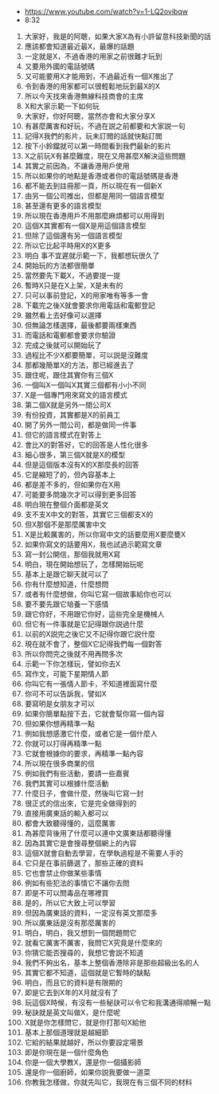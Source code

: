 - https://www.youtube.com/watch?v=1-LQ2ovibqw
- 8:32

1. 大家好，我是的阿聰，如果大家X為有小許留意科技新聞的話
1. 應該都會知道最近最X，最爆的話題
1. 一定就是X，不過香港的用家之前很難才玩到
1. 又要用外國的電話號碼
1. 又可能要用X才能用到，不過最近有一個X推出了
1. 令到香港的用家都可以很輕鬆地玩到最X的X
1. 所以今天找來香港無線科技商會的主席
1. X和大家示範一下如何玩
1. 大家好，你好阿聰，當然亦會和大家分享X
1. 有甚麼厲害和好玩，不過在説之前都要和大家説一句
1. 記得X我們的影片，玩未訂閲的話就快點訂閲
1. 按下小鈴鐺就可以第一時間看到我們最新的影片
1. X之前玩X有甚麼難度，現在又用甚麼X解決這些問題
1. 其實之前因為，不讓香港用戶使用
1. 所以如果你的地點是香港或者你的電話號碼是香港
1. 都不能去到註冊那一頁，所以現在有一個新X
1. 由另一個公司推出，但都是用同一個語言模型
1. 甚至還有更多的語言模型
1. 所以現在香港用戶不用那麼麻煩都可以用得到
1. 這個X其實都有一個X是用這個語言模型
1. 但除了這個還有另一個語言模型
1. 所以它比起平時用X的X更多
1. 明白 事不宜遲就示範一下，我都想玩很久了
1. 開始玩的方法都很簡單
1. 當然要先下載X，不過要提一提
1. 暫時X只是在X上架，X是未有的
1. 只可以事前登記，X的用家唯有等多一會
1. 下載完之後X就會要求你用電話和電郵登記
1. 雖然看上去好像可以選擇
1. 但無論怎樣選擇，最後都要兩樣東西
1. 而電話和電郵都會要求你驗證
1. 完成之後就可以開始玩了
1. 過程比不少X都要簡單，可以説是沒難度
1. 那都幾簡單X的方法，那已經進去了
1. 跟住呢，跟住其實你有三個X
1. 一個叫X一個叫X其實三個都有小小不同
1. X是一個專門用來寫文的語言模式
1. 第二個X就是另外一間公司X
1. 有份投資，其實都是X的前員工
1. 開了另外一間公司，都是做同一件事
1. 但它的語言模式在對答上
1. 會比X的對答好，它的回答是人性化很多
1. 細心很多，第三個X就是X的模型
1. 但是這個版本沒有X的X那麼長的回答
1. 它是縮短了的，但內容基本上
1. 都是差不多的，但如果你在X用
1. 可能要多問幾次才可以得到更多回答
1. 明白現在整個介面都是英文
1. 支不支X中文的對答，其實它三個都支X的
1. 但X那個不是那麼厲害中文
1. X是比較厲害的，所以你寫中文的話要麼用X要麼甕X
1. 如果你寫文的話要用X，我也試過示範寫文章
1. 寫一封公開信，那個我就用X寫
1. 明白，現在開始想玩了，怎樣開始玩呢
1. 基本上是跟它聊天就可以了
1. 你有什麼想知道，什麼想問
1. 或者有什麼想做，你叫它寫一個故事給你也可以
1. 要不要先跟它培養一下感情
1. 跟它你好，不用跟它你好，這些完全是機械人
1. 但它有一件事就是它記得跟你説過什麼
1. 以前的X説完之後它又不記得你跟它説什麼
1. 現在就不會了，整個X它記得我們每一個對答
1. 所以你問完之後就不用再問多次
1. 示範一下你怎樣玩，譬如你去X
1. 寫作文，可能下星期情人節
1. 你叫它有一張情人節卡，不知道裡面寫什麼
1. 你可不可以告訴我，譬如X
1. 要寫明是女朋友才可以
1. 如果你簡單點按下去，它就會幫你寫一個內容
1. 但如果你想再精準一點
1. 例如我想感激它什麼，或者它是一個什麼人
1. 你就可以打得再精準一點
1. 它就會根據你的要求，再精準一點內容
1. 所以現在很多商業的信
1. 例如我們有些活動，要請一些嘉賓
1. 我們其實可以根據什麼活動
1. 什麼日子，會做什麼，然後叫它寫一封
1. 很正式的信出來，它是完全做得到的
1. 直接用廣東話的輸入都可以
1. 都會大致聽得懂的，這麼厲害
1. 為甚麼背後用了什麼可以連中文廣東話都聽得懂
1. 因為其實它是會搜尋整個網上的內容
1. 這個X就會自動去學習，在學執過程是不需要人手的
1. 它只是在事前篩選了，那些正確的資料
1. 它也會禁止你做某些事情
1. 例如有些犯法的事情它不讓你去問
1. 即是不可以問毒品在哪裡買
1. 是的，所以它大致上可以學習
1. 但因為廣東話的資料，一定沒有英文那麼多
1. 所以廣東話是沒有那麼厲害的
1. 明白，明白，我又想到一個問題問它
1. 就看它厲害不厲害，我問它X究竟是什麼來的
1. 你猜它能否搜尋的，我想它會説不知道
1. 我們不夠出名，基本上整個香港除非是那些超級出名的人
1. 其實它都不知道，這個就是它暫時的缺點
1. 明白，而且它的資料是有限期的
1. 即是它去到X年的X月就沒有了
1. 玩這個X時候，有沒有一些秘訣可以令它和我溝通得順暢一點
1. 秘訣就是英文叫做X，是什麼呢
1. X就是你怎樣問它，就是你打那句X給他
1. 基本上那個道理就是越細節
1. 它給的結果就越好，所以你要設定場景
1. 即是你現在是一個什麼角色
1. 你是一個大學教X，還是你一個攝影師
1. 還是你一個廚師，如果你説我要做一道菜
1. 你教我怎樣做，你就先叫它，我現在有三個不同的材料
